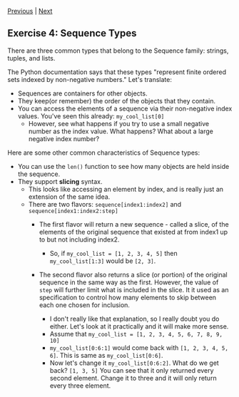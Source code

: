 [Previous](exercise-3.md) |  [Next](exercise-5.md)
## Exercise 4: Sequence Types
There are three common types that belong to the Sequence family: 
strings, tuples, and lists.

The Python documentation says that these types "represent finite ordered sets 
indexed by non-negative numbers."  Let's translate:
- Sequences are containers for other objects.
- They keep(or remember) the order of the objects that they contain.
- You can access the elements of a sequence via their non-negative index values.
You've seen this already: `my_cool_list[0]`
    - However, see what happens if you try to use a small negative number
    as the index value.  What happens?  What about a large negative index number?

Here are some other common characteristics of Sequence types:
- You can use the `len()` function to see how many objects are held 
inside the sequence.
- They support **slicing** syntax. 
    - This looks like accessing an element by index, and is really just 
    an extension of the same idea.
    - There are two flavors: `sequence[index1:index2]` and `sequence[index1:index2:step]`
        - The first flavor will return a new sequence - called a slice, of the
        elements of the original sequence that existed at from index1 up to 
        but not including index2.
        
            - So, if `my_cool_list = [1, 2, 3, 4, 5]` then `my_cool_list[1:3]` 
            would be `[2, 3]`.
            
        - The second flavor also returns a slice (or portion) of the original
        sequence in the same way as the first. However, the value of `step` 
        will further limit what is included in the slice.  It it used as an 
        specification to control how many elements to skip between each one
        chosen for inclusion.
            - I don't really like that explanation, so I really doubt you
            do either.  Let's look at it practically and it will make more
            sense.
            - Assume that `my_cool_list = [1, 2, 3, 4, 5, 6, 7, 8, 9, 10]`
            - `my_cool_list[0:6:1]` would come back with `[1, 2, 3, 4, 5, 6]`.
            This is same as `my_cool_list[0:6]`. 
            - Now let's change it `my_cool_list[0:6:2]`.  What do we get back?
            `[1, 3, 5]` You can see that it only returned every second element.
            Change it to three and it will only return every three element. 


